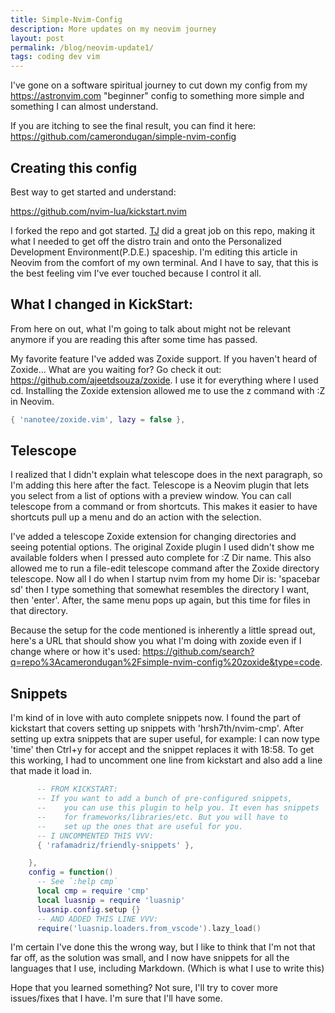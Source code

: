 ```yaml
---
title: Simple-Nvim-Config
description: More updates on my neovim journey
layout: post
permalink: /blog/neovim-update1/
tags: coding dev vim
---
```


I've gone on a software spiritual journey to cut down my config from
my <https://astronvim.com> "beginner" config to something more simple and
something I can almost understand.

If you are itching to see the final result, you can find it here:
<https://github.com/camerondugan/simple-nvim-config>

## Creating this config

Best way to get started and understand:

<https://github.com/nvim-lua/kickstart.nvim>

I forked the repo and got started. [TJ](https://github.com/tjdevries) did a
great job on this repo, making it what I needed to get off the distro
train and onto the Personalized Development Environment(P.D.E.) spaceship. I'm
editing this article in Neovim from the comfort of my own terminal. And I have
to say, that this is the best feeling vim I've ever touched because I control
it all.

## What I changed in KickStart:

From here on out, what I'm going to talk about might not be relevant anymore if
you are reading this after some time has passed.

My favorite feature I've added was Zoxide support. If you haven't heard of
Zoxide... What are you waiting for? Go check it out:
<https://github.com/ajeetdsouza/zoxide>. I use it for everything where I used
cd. Installing the Zoxide extension allowed me to use the z command with :Z in
Neovim.

```lua
{ 'nanotee/zoxide.vim', lazy = false },
```

## Telescope

I realized that I didn't explain what telescope does in the next paragraph, so I'm
adding this here after the fact. Telescope is a Neovim plugin that lets you select
from a list of options with a preview window. You can call telescope from a command
or from shortcuts. This makes it easier to have shortcuts pull up a menu and do an
action with the selection.

I've added a telescope Zoxide extension for changing directories and
seeing potential options. The original Zoxide plugin I used didn't show me
available folders when I pressed auto complete for :Z Dir name. This also allowed
me to run a file-edit telescope command after the Zoxide directory telescope.
Now all I do when I startup nvim from my home Dir is: 'spacebar sd' then I type
something that somewhat resembles the directory I want, then 'enter'. After,
the same menu pops up again, but this time for files in that directory.

Because the setup for the code mentioned is inherently a little spread out,
here's a URL that should show you what I'm doing with zoxide even if I change
where or how it's used:
<https://github.com/search?q=repo%3Acamerondugan%2Fsimple-nvim-config%20zoxide&type=code>.

## Snippets

I'm kind of in love with auto complete snippets now. I found the part of
kickstart that covers setting up snippets with 'hrsh7th/nvim-cmp'. After
setting up extra snippets that are super useful, for example: I can now
type 'time' then Ctrl+y for accept and the snippet replaces it with 18:58. To
get this working, I had to uncomment one line from kickstart and also add a
line that made it load in.

```lua
      -- FROM KICKSTART:
      -- If you want to add a bunch of pre-configured snippets,
      --    you can use this plugin to help you. It even has snippets
      --    for frameworks/libraries/etc. But you will have to
      --    set up the ones that are useful for you.
      -- I UNCOMMENTED THIS VVV:
      { 'rafamadriz/friendly-snippets' },

    },
    config = function()
      -- See `:help cmp`
      local cmp = require 'cmp'
      local luasnip = require 'luasnip'
      luasnip.config.setup {}
	  -- AND ADDED THIS LINE VVV:
      require('luasnip.loaders.from_vscode').lazy_load()

```

I'm certain I've done this the wrong way, but I like to think that I'm not
that far off, as the solution was small, and I now have snippets for all
the languages that I use, including Markdown. (Which is what I use to write this)

Hope that you learned something? Not sure, I'll try to cover more issues/fixes
that I have. I'm sure that I'll have some.
